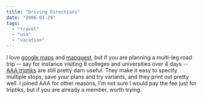 ```yaml
---
title: "Driving Directions"
date: "2006-03-29"
tags: 
  - "travel"
  - "usa"
  - "vacation"
---
```


I love [google maps](maps.google.com) and [mapquest](www.mapquest.com), but if you are planning a multi-leg road trip -- say for instance visiting 8 colleges and universities over 4 days -- [AAA triptiks](http://www.aaawa.com/maps_resources/triptik.asp) are still pretty darn useful. They make it easy to specify multiple stops, save your plans and try variants, and they print out pretty well. I joined AAA for other reasons, I'm not sure I would pay the fee just for triptiks, but if you are already a member, worth trying.
